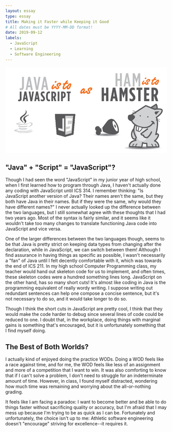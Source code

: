 ```yaml
---
layout: essay
type: essay
title: Making it Faster while Keeping it Good
# All dates must be YYYY-MM-DD format!
date: 2019-09-12
labels:
  - JavaScript
  - Learning
  - Software Engineering
---
```



<img class="ui medium left floated image" src="../images/javascriptEssay.jpg">

## "Java" + "Script" = "JavaScript"?

Though I had seen the word "JavaScript" in my junior year of high school, when I first learned how to program through Java, I haven't actually done any coding with JavaScript until ICS 314. I remember thinking: "Is JavaScript another version of Java? Their names aren't the same, but they both have Java in their names. But if they were the same, why would they have different names?" I never actually looked up the difference between the two languages, but I still somewhat agree with these thoughts that I had two years ago. Most of the syntax is fairly similar, and it seems like it wouldn't take too many changes to translate functioning Java code into JavaScript and vice versa. 

One of the larger differences between the two languages though, seems to be that Java is pretty strict on keeping data types from changing after the declaration, while in JavaScript, we can switch between them! Although I find assurance in having things as specific as possible, I wasn't necessarily a "fan" of Java until I felt decently comfortable with it, which was towards the end of ICS 211. In my high school Computer Programming class, my teacher would hand out skeleton code for us to implement, and often times, these skeleton codes were a hundred something lines long. JavaScript on the other hand, has so many short cuts! It's almost like coding in Java is the programming equivalent of really wordy writing. I suppose writing out redundant sentences can help one compose a concise sentence, but it's not necessary to do so, and it would take longer to do so.  

Though I think the short cuts in JavaScript are pretty cool, I think that they would make the code harder to debug since several lines of code could be reduced to one. I doubt that, in the workplace, doing things with marginal gains is something that's encouraged, but it is unfortunately something that I find myself doing. 

## The Best of Both Worlds? 

I actually kind of enjoyed doing the practice WODs. Doing a WOD feels like a race against time, and for me, the WOD feels like less of an assignment and more of a competition that I want to win. It was also comforting to know that if I can't solve a problem, I don't need to struggle for an indeterminate amount of time. However, in class, I found myself distracted, wondering how much time was remaining and worrying about the all-or-nothing grading. 

It feels like I am facing a paradox: I want to become better and be able to do things faster without sacrificing quality or accuracy, but I'm afraid that I may mess up because I'm trying to be as quick as I can be. Fortunately and unfortunately, the choice isn't up to me: Athletic software engineering doesn't "encourage" striving for excellence--it requires it. 
